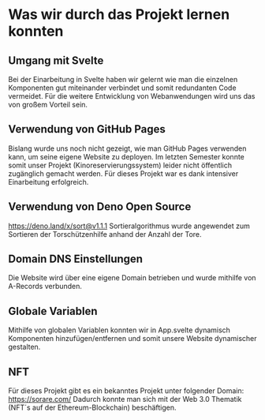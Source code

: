 # Was wir durch das Projekt lernen konnten


## Umgang mit Svelte
Bei der Einarbeitung in Svelte haben wir gelernt wie man die einzelnen Komponenten gut miteinander verbindet und somit redundanten Code vermeidet. Für die weitere Entwicklung von Webanwendungen wird uns das von großem Vorteil sein. 

## Verwendung von GitHub Pages
Bislang wurde uns noch nicht gezeigt, wie man GitHub Pages verwenden kann, um seine eigene Website zu deployen. 
Im letzten Semester konnte somit unser Projekt (Kinoreservierungssystem) leider nicht öffentlich zugänglich gemacht werden. Für dieses Projekt war es dank intensiver Einarbeitung erfolgreich.

## Verwendung von Deno Open Source 
https://deno.land/x/sort@v1.1.1
Sortieralgorithmus wurde angewendet zum Sortieren der Torschützenhilfe anhand der Anzahl der Tore.

## Domain DNS Einstellungen
Die Website wird über eine eigene Domain betrieben und wurde mithilfe von A-Records verbunden.

## Globale Variablen
Mithilfe von globalen Variablen konnten wir in App.svelte dynamisch Komponenten hinzufügen/entfernen und somit unsere Website dynamischer gestalten.

## NFT
Für dieses Projekt gibt es ein bekanntes Projekt unter folgender Domain: https://sorare.com/
Dadurch konnte man sich mit der Web 3.0 Thematik (NFT´s auf der Ethereum-Blockchain) beschäftigen.
